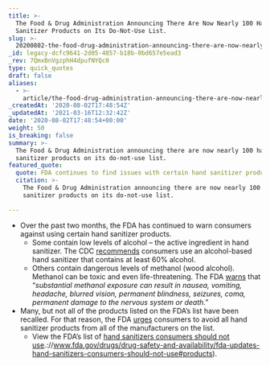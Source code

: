 ```yaml
---
title: >-
  The Food & Drug Administration Announcing There Are Now Nearly 100 Hand
  Sanitizer Products on Its Do-Not-Use List.
slug: >-
  20200802-the-food-drug-administration-announcing-there-are-now-nearly-100-hand-sanitizer-products-on-its-do-not-use-list
_id: legacy-dcfc9641-2d05-4857-b18b-0bd657e5ead3
_rev: 7QmxBnVgzphH4dpufNYQc0
type: quick_quotes
draft: false
aliases:
  - >-
    article/the-food-drug-administration-announcing-there-are-now-nearly-100-hand-sanitizer-products-on-its-do-not-use-list/
_createdAt: '2020-08-02T17:48:54Z'
_updatedAt: '2021-03-16T12:32:42Z'
date: '2020-08-02T17:48:54+00:00'
weight: 50
is_breaking: false
summary: >-
  The Food & Drug Administration announcing there are now nearly 100 hand
  sanitizer products on its do-not-use list.
featured_quote:
  quote: FDA continues to find issues with certain hand sanitizer products.
  citation: >-
    The Food & Drug Administration announcing there are now nearly 100 hand
    sanitizer products on its do-not-use list.

---
```

* Over the past two months, the FDA has continued to warn consumers against using certain hand sanitizer products.
  * Some contain low levels of alcohol – the active ingredient in hand sanitizer. The CDC [recommends](https://www.cdc.gov/handwashing/show-me-the-science-hand-sanitizer.html) consumers use an alcohol-based hand sanitizer that contains at least 60% alcohol.
  * Others contain dangerous levels of methanol (wood alcohol). Methanol can be toxic and even life-threatening. The FDA [warns](https://www.fda.gov/drugs/drug-safety-and-availability/fda-updates-hand-sanitizers-consumers-should-not-use) that “_substantial methanol exposure can result in nausea, vomiting, headache, blurred vision, permanent blindness, seizures, coma, permanent damage to the nervous system or death_.”
* Many, but not all of the products listed on the FDA’s list have been recalled. For that reason, the FDA [urges](https://www.fda.gov/news-events/press-announcements/coronavirus-covid-19-update-fda-reiterates-warning-about-dangerous-alcohol-based-hand-sanitizers) consumers to avoid all hand sanitizer products from all of the manufacturers on the list.
  * View the FDA’s list of [hand sanitizers consumers should not use](https://www.fda.gov/drugs/drug-safety-and-availability/fda-updates-hand-sanitizers-consumers-should-not-use#products).://www.fda.gov/drugs/drug-safety-and-availability/fda-updates-hand-sanitizers-consumers-should-not-use#products).